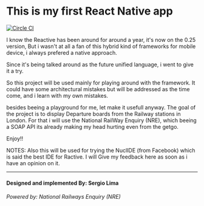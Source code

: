 # This is my first React Native app

[![Circle CI](https://circleci.com/gh/smlima/StationBoard/tree/master.svg?style=svg)](https://circleci.com/gh/smlima/StationBoard/tree/master)


I know the Reactive  has been around for around a year, it's now on the
0.25 version, But i wasn't at all a fan of this hybrid kind of frameworks for mobile
device, i always prefered a native approach.

Since it's being talked around as the future unified language, i went to give it a try.

So this project will be used mainly for playing around with the framework. It could have
some architectural mistakes but will be addressed as the time come, and i learn with my
own mistakes.

besides beeing a playground for me, let make it usefull anyway.
The goal of the project is to display Departure boards from the Railway stations in London.
For that i will use the National RailWay Enquiry (NRE), which beeing a SOAP API its already
making my head hurting even from the getgo.


Enjoy!!


NOTES:
Also this will be used for trying the NuclIDE (from Facebook) which is said the best IDE for Ractive.
I will Give my feedback here as soon as i have an opinion on it.

---

#### Designed and implemented By: Sergio Lima
###### Powered by: National Railways Enquiry (NRE)
